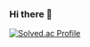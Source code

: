 ### Hi there 👋
[![Solved.ac Profile](http://mazassumnida.wtf/api/v2/generate_badge?boj=백준아이디)](https://solved.ac/ehdgus5169/)
<!--
**2Moogi/2Moogi** is a ✨ _special_ ✨ repository because its `README.md` (this file) appears on your GitHub profile.

Here are some ideas to get you started:

- 🔭 I’m currently working on ...
- 🌱 I’m currently learning ...
- 👯 I’m looking to collaborate on ...
- 🤔 I’m looking for help with ...
- 💬 Ask me about ...
- 📫 How to reach me: ...
- 😄 Pronouns: ...
- ⚡ Fun fact: ...
-->
